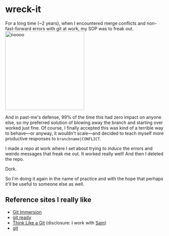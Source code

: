 wreck-it
========

For a long time (~2 years), when I encountered merge conflicts and non-fast-forward errors with git at work, my SOP was to freak out.<br />
<img src="http://31.media.tumblr.com/8f7dd48d0dc4b3003a0e2b866ccd84f8/tumblr_mk66o4f5Aw1r1thdeo1_500.gif" width="250" border="0" alt="noooo" />

And in past-me's defense, 99% of the time this had zero impact on anyone else, so my preferred solution of blowing away the branch and starting over worked just fine. Of course, I finally accepted this was kind of a terrible way to behave—or anyway, it wouldn't scale—and decided to teach myself more productive responses to  `branchname|CONFLICT`. 

I made a repo at work where I set about trying to _induce_ the errors and weirdo messages that freak me out. It worked really well! And then I deleted the repo. 

Dork. 

So I'm doing it again in the name of practice and with the hope that perhaps it'll be useful to someone else as well. 

## Reference sites I really like

* [Git Immersion](http://gitimmersion.com)
* [git ready](http://gitready.com/)
* [Think Like a Git](http://think-like-a-git.net/) (disclosure: I work with [Sam](http://twitter.com/geeksam))
* [git](http://git-scm.com)
